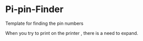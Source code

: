 # Pi-pin-Finder

Template for finding the pin numbers

When you try to print on the printer , there is a need to expand.
